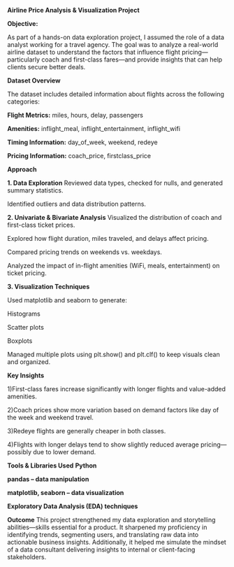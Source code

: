  **Airline Price Analysis & Visualization Project**
 
 **Objective:**
 
 As part of a hands-on data exploration project, I assumed the role of a data analyst working for a travel agency. The goal was to analyze a real-world airline dataset to understand the factors that influence flight pricing—particularly coach and first-class fares—and provide insights that can help clients secure better deals.

**Dataset Overview**

The dataset includes detailed information about flights across the following categories:

**Flight Metrics:** miles, hours, delay, passengers

**Amenities:** inflight_meal, inflight_entertainment, inflight_wifi

**Timing Information:** day_of_week, weekend, redeye

**Pricing Information:** coach_price, firstclass_price

**Approach**

**1. Data Exploration**
Reviewed data types, checked for nulls, and generated summary statistics.

Identified outliers and data distribution patterns.

**2. Univariate & Bivariate Analysis**
Visualized the distribution of coach and first-class ticket prices.

Explored how flight duration, miles traveled, and delays affect pricing.

Compared pricing trends on weekends vs. weekdays.

Analyzed the impact of in-flight amenities (WiFi, meals, entertainment) on ticket pricing.

**3. Visualization Techniques**

Used matplotlib and seaborn to generate:

Histograms

Scatter plots

Boxplots

Managed multiple plots using plt.show() and plt.clf() to keep visuals clean and organized.

**Key Insights**

1)First-class fares increase significantly with longer flights and value-added amenities.

2)Coach prices show more variation based on demand factors like day of the week and weekend travel.

3)Redeye flights are generally cheaper in both classes.

4)Flights with longer delays tend to show slightly reduced average pricing—possibly due to lower demand.

**Tools & Libraries Used**
**Python**

**pandas – data manipulation**

**matplotlib, seaborn – data visualization**

**Exploratory Data Analysis (EDA) techniques**

**Outcome**
This project strengthened my data exploration and storytelling abilities—skills essential for a product. It sharpened my proficiency in identifying trends, segmenting users, and translating raw data into actionable business insights. Additionally, it helped me simulate the mindset of a data consultant delivering insights to internal or client-facing stakeholders.
